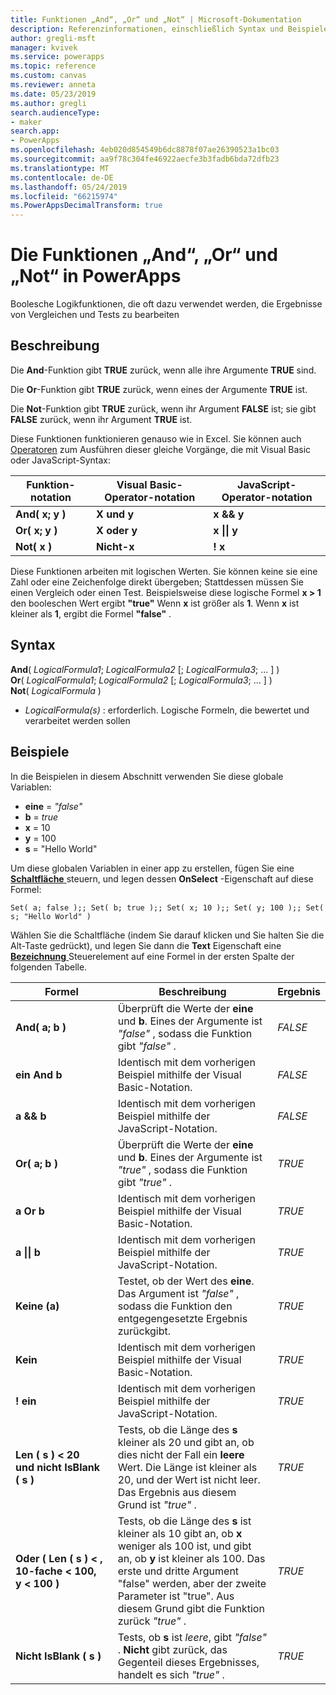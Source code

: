 ```yaml
---
title: Funktionen „And“, „Or“ und „Not“ | Microsoft-Dokumentation
description: Referenzinformationen, einschließlich Syntax und Beispielen, für die Funktionen „And“, „Or“ und „Not“ in PowerApps
author: gregli-msft
manager: kvivek
ms.service: powerapps
ms.topic: reference
ms.custom: canvas
ms.reviewer: anneta
ms.date: 05/23/2019
ms.author: gregli
search.audienceType:
- maker
search.app:
- PowerApps
ms.openlocfilehash: 4eb020d854549b6dc8878f07ae26390523a1bc03
ms.sourcegitcommit: aa9f78c304fe46922aecfe3b3fadb6bda72dfb23
ms.translationtype: MT
ms.contentlocale: de-DE
ms.lasthandoff: 05/24/2019
ms.locfileid: "66215974"
ms.PowerAppsDecimalTransform: true
---
```

# <a name="and-or-and-not-functions-in-powerapps"></a>Die Funktionen „And“, „Or“ und „Not“ in PowerApps

Boolesche Logikfunktionen, die oft dazu verwendet werden, die Ergebnisse von Vergleichen und Tests zu bearbeiten

## <a name="description"></a>Beschreibung

Die **And**-Funktion gibt **TRUE** zurück, wenn alle ihre Argumente **TRUE** sind.

Die **Or**-Funktion gibt **TRUE** zurück, wenn eines der Argumente **TRUE** ist.

Die **Not**-Funktion gibt **TRUE** zurück, wenn ihr Argument **FALSE** ist; sie gibt **FALSE** zurück, wenn ihr Argument **TRUE** ist.

Diese Funktionen funktionieren genauso wie in Excel. Sie können auch [Operatoren](operators.md) zum Ausführen dieser gleiche Vorgänge, die mit Visual Basic oder JavaScript-Syntax:

| Funktion-notation | Visual Basic-Operator-notation | JavaScript-Operator-notation |
| -------------|------------|--------|
| **And( x; y )** | **X und y** | **x && y** |
| **Or( x; y )** | **X oder y** | **x &#124;&#124; y** |
| **Not( x )** | **Nicht-x** | **! x** |

Diese Funktionen arbeiten mit logischen Werten. Sie können keine sie eine Zahl oder eine Zeichenfolge direkt übergeben; Stattdessen müssen Sie einen Vergleich oder einen Test. Beispielsweise diese logische Formel **x > 1** den booleschen Wert ergibt **"true"** Wenn **x** ist größer als **1**. Wenn **x** ist kleiner als **1**, ergibt die Formel **"false"** .

## <a name="syntax"></a>Syntax

**And**( *LogicalFormula1*; *LogicalFormula2* [; *LogicalFormula3*; ... ] )<br>
**Or**( *LogicalFormula1*; *LogicalFormula2* [; *LogicalFormula3*; ... ] )<br>
**Not**( *LogicalFormula* )

- *LogicalFormula(s)* : erforderlich.  Logische Formeln, die bewertet und verarbeitet werden sollen

## <a name="examples"></a>Beispiele

In die Beispielen in diesem Abschnitt verwenden Sie diese globale Variablen:

- **eine** =  *"false"*
- **b** = *true*
- **x** = 10
- **y** = 100
- **s** = "Hello World"

Um diese globalen Variablen in einer app zu erstellen, fügen Sie eine [ **Schaltfläche** ](../controls/control-button.md) steuern, und legen dessen **OnSelect** -Eigenschaft auf diese Formel:

```powerapps-comma
Set( a; false );; Set( b; true );; Set( x; 10 );; Set( y; 100 );; Set( s; "Hello World" )
```

Wählen Sie die Schaltfläche (indem Sie darauf klicken und Sie halten Sie die Alt-Taste gedrückt), und legen Sie dann die **Text** Eigenschaft eine [ **Bezeichnung** ](../controls/control-text-box.md) Steuerelement auf eine Formel in der ersten Spalte der folgenden Tabelle.

| Formel | Beschreibung | Ergebnis |
|---------|-------------|--------|
| **And( a; b )** | Überprüft die Werte der **eine** und **b**.  Eines der Argumente ist *"false"* , sodass die Funktion gibt *"false"* . | *FALSE* |
| **ein And b** | Identisch mit dem vorherigen Beispiel mithilfe der Visual Basic-Notation. | *FALSE* |
| **a && b** | Identisch mit dem vorherigen Beispiel mithilfe der JavaScript-Notation. | *FALSE* |
| **Or( a; b )** | Überprüft die Werte der **eine** und **b**. Eines der Argumente ist *"true"* , sodass die Funktion gibt *"true"* . | *TRUE* |
| **a Or b** | Identisch mit dem vorherigen Beispiel mithilfe der Visual Basic-Notation. | *TRUE* |
| **a &#124;&#124; b** | Identisch mit dem vorherigen Beispiel mithilfe der JavaScript-Notation. | *TRUE* |
| **Keine (a)** | Testet, ob der Wert des **eine**. Das Argument ist *"false"* , sodass die Funktion den entgegengesetzte Ergebnis zurückgibt. | *TRUE* |
| **Kein** | Identisch mit dem vorherigen Beispiel mithilfe der Visual Basic-Notation. | *TRUE* |
| **! ein** | Identisch mit dem vorherigen Beispiel mithilfe der JavaScript-Notation. | *TRUE* |
| **Len (&nbsp;s&nbsp;)&nbsp;<&nbsp;20 und&nbsp;nicht&nbsp;IsBlank (&nbsp;s&nbsp;)** | Tests, ob die Länge des **s** kleiner als 20 und gibt an, ob dies nicht der Fall ein **leere** Wert. Die Länge ist kleiner als 20, und der Wert ist nicht leer. Das Ergebnis aus diesem Grund ist *"true"* . | *TRUE* |
| **Oder (&nbsp;Len (&nbsp;s&nbsp;)&nbsp;<&nbsp;, 10-fache&nbsp;<&nbsp;100, y&nbsp;<&nbsp;100&nbsp;)** | Tests, ob die Länge des **s** ist kleiner als 10 gibt an, ob **x** weniger als 100 ist, und gibt an, ob **y** ist kleiner als 100. Das erste und dritte Argument "false" werden, aber der zweite Parameter ist "true". Aus diesem Grund gibt die Funktion zurück *"true"* . | *TRUE* |
| **Nicht IsBlank (&nbsp;s&nbsp;)** | Tests, ob **s** ist *leere*, gibt *"false"* . **Nicht** gibt zurück, das Gegenteil dieses Ergebnisses, handelt es sich *"true"* . | *TRUE* |